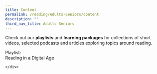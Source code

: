 ```yaml
---
title: Content
permalink: /reading/Adults-Seniors/content
description: ""
third_nav_title: Adults Seniors
---
```

Check out our **playlists** and **learning packages** for collections of short videos, selected podcasts and articles exploring topics around reading. 

<div class="row is-multiline">
  <div class="col is-one-third">
    <div class="clickbox is-sky-indigo”>
      <a href=">
        <span>Playlist:<br>Reading in a Digital Age</span>
      
    </div>
  
</div>